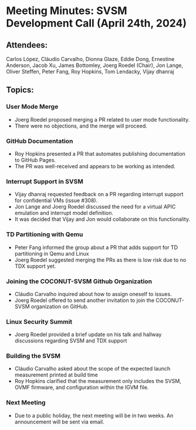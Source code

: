 # Meeting Minutes: SVSM Development Call (April 24th, 2024)

## Attendees:

Carlos López, Cláudio Carvalho, Dionna Glaze, Eddie Dong, Ernestine Anderson, Jacob Xu, James Bottomley, Joerg Roedel (Chair), Jon Lange, Oliver Steffen, Peter Fang, Roy Hopkins, Tom Lendacky, Vijay dhanraj

## Topics:

### User Mode Merge
* Joerg Roedel proposed merging a PR related to user mode functionality.
* There were no objections, and the merge will proceed.

### GitHub Documentation
* Roy Hopkins presented a PR that automates publishing documentation to GitHub Pages.
* The PR was well-received and appears to be working as intended.

### Interrupt Support in SVSM
* Vijay dhanraj requested feedback on a PR regarding interrupt support for confidential VMs (issue #308).
* Jon Lange and Joerg Roedel discussed the need for a virtual APIC emulation and interrupt model definition.
* It was decided that Vijay and Jon would collaborate on this functionality.

### TD Partitioning with Qemu
* Peter Fang informed the group about a PR that adds support for TD partitioning in Qemu and Linux
* Joerg Roedel suggested merging the PRs as there is low risk due to no TDX support yet.

### Joining the COCONUT-SVSM Github Organization
* Cláudio Carvalho inquired about how to assign oneself to issues.
* Joerg Roedel offered to send another invitation to join the COCONUT-SVSM organization on GitHub.

### Linux Security Summit
* Joerg Roedel provided a brief update on his talk and hallway discussions regarding SVSM and TDX support

### Building the SVSM
* Cláudio Carvalho asked about the scope of the expected launch measurement printed at build time
* Roy Hopkins clarified that the measurement only includes the SVSM, OVMF firmware, and configuration within the IGVM file.

### Next Meeting
* Due to a public holiday, the next meeting will be in two weeks. An announcement will be sent via email.
